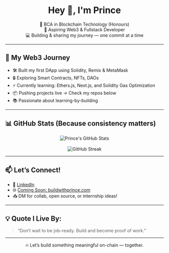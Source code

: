 <!-- README.md for buildwithprince -->

<h1 align="center">Hey 👋, I'm Prince</h1>

<p align="center">
  🚀 BCA in Blockchain Technology (Honours)<br>
  🔗 Aspiring Web3 & Fullstack Developer<br>
  💻 Building & sharing my journey — one commit at a time<br>
</p>

---

## 🧱 My Web3 Journey

- 🛠️ Built my first DApp using Solidity, Remix & MetaMask  
- 🔒 Exploring Smart Contracts, NFTs, DAOs  
- ⚡ Currently learning: Ethers.js, Next.js, and Solidity Gas Optimization  
- 📦 Pushing projects live → Check my repos below  
- 📚 Passionate about learning-by-building  

---

## 📊 GitHub Stats (Because consistency matters)

<p align="center">
  <img src="https://github-readme-stats.vercel.app/api?username=buildwithprince&show_icons=true&theme=tokyonight" alt="Prince's GitHub Stats" />
  <br><br>
  <img src="https://streak-stats.demolab.com/?user=buildwithprince&theme=tokyonight" alt="GitHub Streak" />
</p>

---

## 📫 Let’s Connect!

- 🔗 [LinkedIn](https://linkedin.com/in/buildwithprince)
- 🌐 [Coming Soon: buildwithprince.com](https://buildwithprince.com)  
- 📥 DM for collab, open source, or internship ideas!

---

## 💡 Quote I Live By:

> “Don’t wait to be job-ready. Build and become proof of work.”

---

<p align="center">
  🔥 Let’s build something meaningful on-chain — together.
</p>
